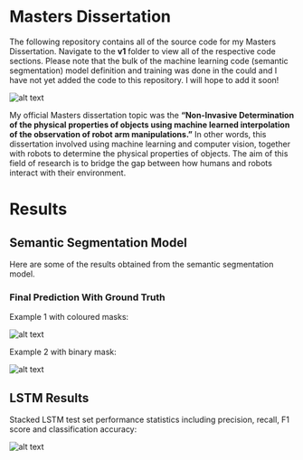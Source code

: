 # Masters Dissertation

The following repository contains all of the source code for my Masters Dissertation. Navigate to the **v1** folder to view all of the respective code sections. Please note that the bulk of the machine learning code (semantic segmentation) model definition and training was done in the could and I have not yet added the code to this repository. I will hope to add it soon!

![alt text](https://cdn.sanity.io/images/xbn4zmfs/production/d23c8c88963a2ccc85ebf04be82d2096592a9b23-1691x583.png)

My official Masters dissertation topic was the **“Non-Invasive Determination of the physical properties of objects using machine learned interpolation of the observation of robot arm manipulations.”** In other words, this dissertation involved using machine learning and computer vision, together with robots to determine the physical properties of objects. The aim of this field of research is to bridge the gap between how humans and robots interact with their environment.

# Results

## Semantic Segmentation Model

Here are some of the results obtained from the semantic segmentation model.

### Final Prediction With Ground Truth

Example 1 with coloured masks:

![alt text](https://i.imgur.com/ULDXcDQ.png)

Example 2 with binary mask:

![alt text](https://i.imgur.com/fS5Bfh9.png)

## LSTM Results

Stacked LSTM test set performance statistics including precision, recall, F1 score and classification accuracy:

![alt text](https://i.imgur.com/qoz7B2W.png)
